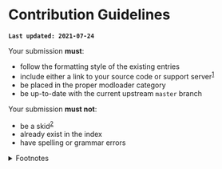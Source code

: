 # Contribution Guidelines

**`Last updated: 2021-07-24`**

Your submission **must**:

- follow the formatting style of the existing entries
- include either a link to your source code or support server<sup>[1]</sup>
- be placed in the proper modloader category
- be up-to-date with the current upstream `master` branch

Your submission **must not**:

- be a skid<sup>[2]</sup>
- already exist in the index
- have spelling or grammar errors

<details>
<summary>Footnotes</summary>
<br>

<sup id="1">**1**</sup> A "support server" can be any of:

- Website
- Subreddit or other forum
- Discord/Guilded server
- *others may be accepted; if in doubt, try it, and you'll be asked to change it if it's a problem*

<sup id="2">**2**</sup> We define a "skid" as:

> taking others code and passing it off as your own and not crediting the original work

Please note that a skid should **not** be confused with a [port] or a [fork]. Some mods may include the term "skid" in their title, but this is not an official indicator of a skid.

</details>

[1]: #1
[2]: #2
[port]: https://en.wikipedia.org/wiki/Porting
[fork]: https://en.wikipedia.org/wiki/Fork_(software_development)